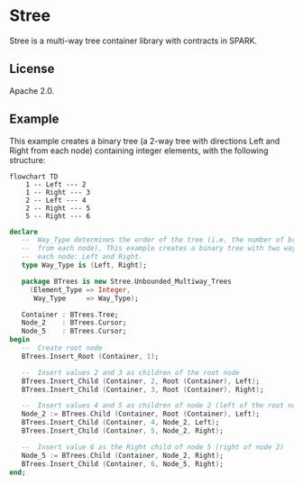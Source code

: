 # Stree

Stree is a multi-way tree container library with contracts in SPARK.

## License

Apache 2.0.

## Example

This example creates a binary tree (a 2-way tree with directions
Left and Right from each node) containing integer elements, with the following
structure:

```mermaid
flowchart TD
    1 -- Left --- 2
    1 -- Right --- 3
    2 -- Left --- 4
    2 -- Right --- 5
    5 -- Right --- 6
```

```ada
declare
   --  Way_Type determines the order of the tree (i.e. the number of branches
   --  from each node). This example creates a binary tree with two ways from
   --  each node: Left and Right.
   type Way_Type is (Left, Right);

   package BTrees is new Stree.Unbounded_Multiway_Trees
     (Element_Type => Integer,
      Way_Type     => Way_Type);

   Container : BTrees.Tree;
   Node_2    : BTrees.Cursor;
   Node_5    : BTrees.Cursor;
begin
   --  Create root node
   BTrees.Insert_Root (Container, 1);

   --  Insert values 2 and 3 as children of the root node
   BTrees.Insert_Child (Container, 2, Root (Container), Left);
   BTrees.Insert_Child (Container, 3, Root (Container), Right);

   --  Insert values 4 and 5 as children of node 2 (left of the root node)
   Node_2 := BTrees.Child (Container, Root (Container), Left);
   BTrees.Insert_Child (Container, 4, Node_2, Left);
   BTrees.Insert_Child (Container, 5, Node_2, Right);

   --  Insert value 6 as the Right child of node 5 (right of node 2)
   Node_5 := BTrees.Child (Container, Node_2, Right);
   BTrees.Insert_Child (Container, 6, Node_5, Right);
end;
```
